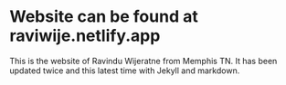# Website can be found at raviwije.netlify.app
This is the website of Ravindu Wijeratne from Memphis TN. It has been updated twice and
this latest time with Jekyll and markdown.